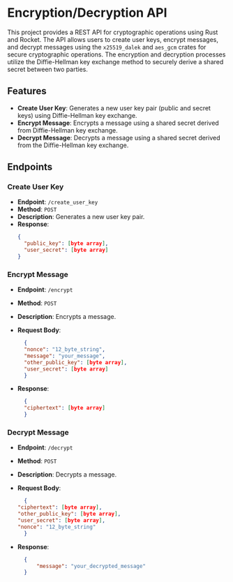 # Encryption/Decryption API

This project provides a REST API for cryptographic operations using Rust and Rocket. The API allows users to create user keys, encrypt messages, and decrypt messages using the `x25519_dalek` and `aes_gcm` crates for secure cryptographic operations. The encryption and decryption processes utilize the Diffie-Hellman key exchange method to securely derive a shared secret between two parties.

## Features

- **Create User Key**: Generates a new user key pair (public and secret keys) using Diffie-Hellman key exchange.
- **Encrypt Message**: Encrypts a message using a shared secret derived from Diffie-Hellman key exchange.
- **Decrypt Message**: Decrypts a message using a shared secret derived from the Diffie-Hellman key exchange.

## Endpoints

### Create User Key

- **Endpoint**: `/create_user_key`
- **Method**: `POST`
- **Description**: Generates a new user key pair.
- **Response**:
  ```json
  {
    "public_key": [byte array],
    "user_secret": [byte array]
  }
    ```

### Encrypt Message
- **Endpoint**: `/encrypt`
- **Method**: `POST`
- **Description**: Encrypts a message.
- **Request Body**:
  ```json
    {
    "nonce": "12_byte_string",
    "message": "your_message",
    "other_public_key": [byte array],
    "user_secret": [byte array]
    }
    ```

- **Response**:
  ```json
    {
    "ciphertext": [byte array]
    }
    ```

### Decrypt Message
- **Endpoint**: `/decrypt`
- **Method**: `POST`
- **Description**: Decrypts a message.
- **Request Body**:
  ```json
    {
  "ciphertext": [byte array],
  "other_public_key": [byte array],
  "user_secret": [byte array],
  "nonce": "12_byte_string"
    }
    ```

- **Response**:
  ```json
    {
        "message": "your_decrypted_message"
    }
    ```
